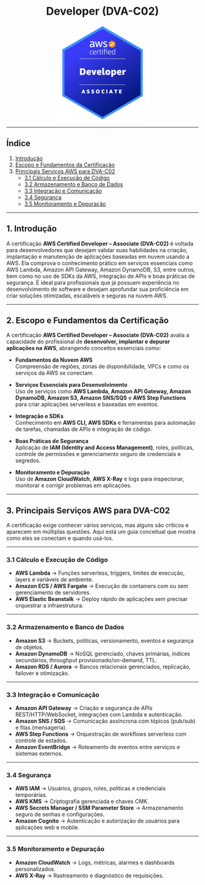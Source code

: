 <h1 align=center> Developer (DVA-C02) </h1>

<div align=center>
    <img width=250px src="./../../assets/aws-exam/dva.png">
</div>

---

## Índice
1. [Introdução](#1-introdução)  
2. [Escopo e Fundamentos da Certificação](#2-escopo-e-fundamentos-da-certificação)  
3. [Principais Serviços AWS para DVA-C02](#3-principais-serviços-aws-para-dva-c02)  
   - [3.1 Cálculo e Execução de Código](#31-cálculo-e-execução-de-código)  
   - [3.2 Armazenamento e Banco de Dados](#32-armazenamento-e-banco-de-dados)  
   - [3.3 Integração e Comunicação](#33-integração-e-comunicação)  
   - [3.4 Segurança](#34-segurança)  
   - [3.5 Monitoramento e Depuração](#35-monitoramento-e-depuração)

---

## 1. Introdução

A certificação **AWS Certified Developer – Associate (DVA-C02)** é voltada para desenvolvedores que desejam validar suas habilidades na criação, implantação e manutenção de aplicações baseadas em nuvem usando a AWS. Ela comprova o conhecimento prático em serviços essenciais como AWS Lambda, Amazon API Gateway, Amazon DynamoDB, S3, entre outros, bem como no uso de SDKs da AWS, integração de APIs e boas práticas de segurança. É ideal para profissionais que já possuem experiência no desenvolvimento de software e desejam aprofundar sua proficiência em criar soluções otimizadas, escaláveis e seguras na nuvem AWS.

---

## 2. Escopo e Fundamentos da Certificação

A certificação **AWS Certified Developer – Associate (DVA-C02)** avalia a capacidade do profissional de **desenvolver, implantar e depurar aplicações na AWS**, abrangendo conceitos essenciais como:

* **Fundamentos da Nuvem AWS**  
  Compreensão de regiões, zonas de disponibilidade, VPCs e como os serviços da AWS se conectam.

* **Serviços Essenciais para Desenvolvimento**  
  Uso de serviços como **AWS Lambda, Amazon API Gateway, Amazon DynamoDB, Amazon S3, Amazon SNS/SQS** e **AWS Step Functions** para criar aplicações serverless e baseadas em eventos.

* **Integração e SDKs**  
  Conhecimento em **AWS CLI, AWS SDKs** e ferramentas para automação de tarefas, chamadas de APIs e integração de código.

* **Boas Práticas de Segurança**  
  Aplicação de **IAM (Identity and Access Management)**, roles, políticas, controle de permissões e gerenciamento seguro de credenciais e segredos.

* **Monitoramento e Depuração**  
  Uso de **Amazon CloudWatch**, **AWS X-Ray** e logs para inspecionar, monitorar e corrigir problemas em aplicações.

---

## 3. Principais Serviços AWS para DVA-C02

A certificação exige conhecer vários serviços, mas alguns são críticos e aparecem em múltiplas questões. Aqui está um guia conceitual que mostra como eles se conectam e quando usá-los.

---

### 3.1 Cálculo e Execução de Código

* **AWS Lambda** → Funções serverless, triggers, limites de execução, layers e variáveis de ambiente.  
* **Amazon ECS / AWS Fargate** → Execução de containers com ou sem gerenciamento de servidores.  
* **AWS Elastic Beanstalk** → Deploy rápido de aplicações sem precisar orquestrar a infraestrutura.

---

### 3.2 Armazenamento e Banco de Dados

* **Amazon S3** → Buckets, políticas, versionamento, eventos e segurança de objetos.  
* **Amazon DynamoDB** → NoSQL gerenciado, chaves primárias, índices secundários, throughput provisionado/on-demand, TTL.  
* **Amazon RDS / Aurora** → Bancos relacionais gerenciados, replicação, failover e otimização.

---

### 3.3 Integração e Comunicação

* **Amazon API Gateway** → Criação e segurança de APIs REST/HTTP/WebSocket, integrações com Lambda e autenticação.  
* **Amazon SNS / SQS** → Comunicação assíncrona com tópicos (pub/sub) e filas (mensageria).  
* **AWS Step Functions** → Orquestração de workflows serverless com controle de estados.  
* **Amazon EventBridge** → Roteamento de eventos entre serviços e sistemas externos.

---

### 3.4 Segurança

* **AWS IAM** → Usuários, grupos, roles, políticas e credenciais temporárias.  
* **AWS KMS** → Criptografia gerenciada e chaves CMK.  
* **AWS Secrets Manager / SSM Parameter Store** → Armazenamento seguro de senhas e configurações.  
* **Amazon Cognito** → Autenticação e autorização de usuários para aplicações web e mobile.

---

### 3.5 Monitoramento e Depuração

* **Amazon CloudWatch** → Logs, métricas, alarmes e dashboards personalizados.  
* **AWS X-Ray** → Rastreamento e diagnóstico de requisições.
